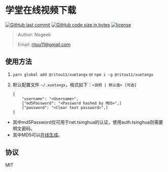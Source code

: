 # 学堂在线视频下载

[![GitHub last commit](https://img.shields.io/github/last-commit/ritou11/xuetangx.svg?style=flat-square)](https://github.com/ritou11/xuetangx)
[![GitHub code size in bytes](https://img.shields.io/github/languages/code-size/ritou11/xuetangx.svg?style=flat-square)](https://github.com/ritou11/xuetangx)
[![license](https://img.shields.io/github/license/ritou11/xuetangx.svg?style=flat-square)](https://github.com/ritou11/xuetangx/blob/master/LICENSE.md)

> Author: Nogeek
>
> Email: ritou11@gmail.com

## 使用方法

1. ```yarn global add @ritou11/xuetangx``` or ```npm i -g @ritou11/xuetangx```
2. 默认配置文件 ```~/.xuetangx```，格式如下：```<说明 | 默认值> [可选]```

   ```
   {
       "username": "<Username>",
       ["md5Password": "<Password hashed by MD5>",]
       ["password": "<Clear text password>",]
   }
   ```
* 其中md5Password仅可用于net.tsinghua的认证，使用auth.tsinghua则需要明文密码。
* 其中MD5可以[在线生成](http://www.miraclesalad.com/webtools/md5.php)。

## 协议

MIT

